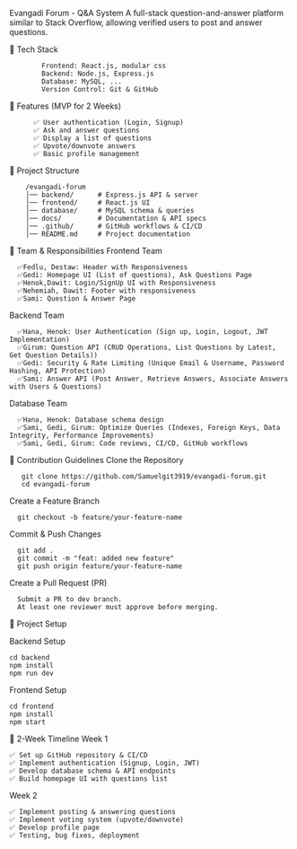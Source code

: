   Evangadi Forum - Q&A System
A full-stack question-and-answer platform similar to Stack Overflow, allowing verified users to post and answer questions.

🚀 Tech Stack

            Frontend: React.js, modular css
            Backend: Node.js, Express.js
            Database: MySQL, ...
            Version Control: Git & GitHub


📌 Features (MVP for 2 Weeks)

          ✅ User authentication (Login, Signup)
          ✅ Ask and answer questions
          ✅ Display a list of questions
          ✅ Upvote/downvote answers
          ✅ Basic profile management

📁 Project Structure

        /evangadi-forum
        │── backend/      # Express.js API & server
        │── frontend/     # React.js UI
        │── database/     # MySQL schema & queries
        │── docs/         # Documentation & API specs
        │── .github/      # GitHub workflows & CI/CD
        │── README.md     # Project documentation

👥 Team & Responsibilities
Frontend Team

      ✅Fedlu, Destaw: Header with Responsiveness
      ✅Gedi: Homepage UI (List of questions), Ask Questions Page
      ✅Henok,Dawit: Login/SignUp UI with Responsiveness 
      ✅Nehemiah, Dawit: Footer with responsiveness
      ✅Sami: Question & Answer Page
      
 Backend Team
 
      ✅Hana, Henok: User Authentication (Sign up, Login, Logout, JWT Implementation)
      ✅Girum: Question API (CRUD Operations, List Questions by Latest, Get Question Details))
      ✅Gedi: Security & Rate Limiting (Unique Email & Username, Password Hashing, API Protection)
      ✅Sami: Answer API (Post Answer, Retrieve Answers, Associate Answers with Users & Questions)
      
 Database Team
 
      ✅Hana, Henok: Database schema design
      ✅Sami, Gedi, Girum: Optimize Queries (Indexes, Foreign Keys, Data Integrity, Performance Improvements)
      ✅Sami, Gedi, Girum: Code reviews, CI/CD, GitHub workflows
      

📜 Contribution Guidelines
 Clone the Repository
 
       git clone https://github.com/Samuelgit3919/evangadi-forum.git
       cd evangadi-forum
 Create a Feature Branch
 
      git checkout -b feature/your-feature-name
 Commit & Push Changes
 
      git add .
      git commit -m "feat: added new feature"
      git push origin feature/your-feature-name
 Create a Pull Request (PR)
 
      Submit a PR to dev branch.
      At least one reviewer must approve before merging.
🚀 Project Setup

Backend Setup

    cd backend
    npm install
    npm run dev

Frontend Setup

    cd frontend
    npm install
    npm start

📅 2-Week Timeline
Week 1

    ✅ Set up GitHub repository & CI/CD
    ✅ Implement authentication (Signup, Login, JWT)
    ✅ Develop database schema & API endpoints
    ✅ Build homepage UI with questions list

Week 2

    ✅ Implement posting & answering questions
    ✅ Implement voting system (upvote/downvote)
    ✅ Develop profile page
    ✅ Testing, bug fixes, deployment

